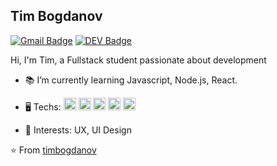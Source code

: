 ## Tim Bogdanov

[![Gmail Badge](https://img.shields.io/badge/-Gmail-c14438?style=flat-square&logo=Gmail&logoColor=white&link=mailto:contato.tim.the.bogdanov@gmail.com)](mailto:tim.the.bogdanov@gmail.com)
[![DEV Badge](https://img.shields.io/badge/-DEV.to-000?style=flat-square&logo=dev.to&logoColor=white&link=https://dev.to/weltonfelix)](https://dev.to/timbogdanov)

Hi, I'm Tim, a Fullstack student passionate about development

- 📚 I’m currently learning Javascript, Node.js, React.
- 🖥 Techs: <img height="20" src="https://devicon.dev/devicon.git/icons/nodejs/nodejs-original.svg">
  <img height="20" src="https://devicon.dev/devicon.git/icons/express/express-original.svg">
  <img height="20" src="https://devicon.dev/devicon.git/icons/react/react-original.svg">
  <img height="20" src="https://devicon.dev/devicon.git/icons/redux/redux-original.svg"> <img height="20" src="https://devicon.dev/devicon.git/icons/javascript/javascript-plain.svg">

- 📍 Interests: UX, UI Design

⭐️ From [timbogdanov](https://github.com/timbogdanov)
